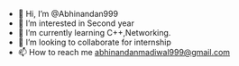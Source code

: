 - 👋 Hi, I’m @Abhinandan999
- 👀 I’m interested in Second year
- 🌱 I’m currently learning C++,Networking.
- 💞️ I’m looking to collaborate for internship
- 📫 How to reach me abhinandanmadiwal999@gmail.com


<!---
Abhinandan999/Abhinandan999 is a ✨ special ✨ repository because its `README.md` (this file) appears on your GitHub profile.
You can click the Preview link to take a look at your changes.
--->
